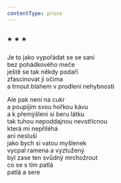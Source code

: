 ```yaml
---
contentType: prose
---
```


## \* \* \*

Je to jako vypořádat se se saní  
bez pohádkového meče  
ještě se tak někdy podaří  
zfascinovat ji očima  
a trnout blahem v prodlení nehybnosti

Ale pak není na cukr  
a poupíjím svou hořkou kávu  
a k přemýšlení si beru látku  
tak tuhou nepoddajnou nevstřícnou  
která mi nepřiléhá  
ani nesluší  
jako bych si vatou myšlenek  
vycpal ramena a vyztužený  
byl zase ten svůdný mrchožrout  
co se s tím patlá  
patlá a sere
